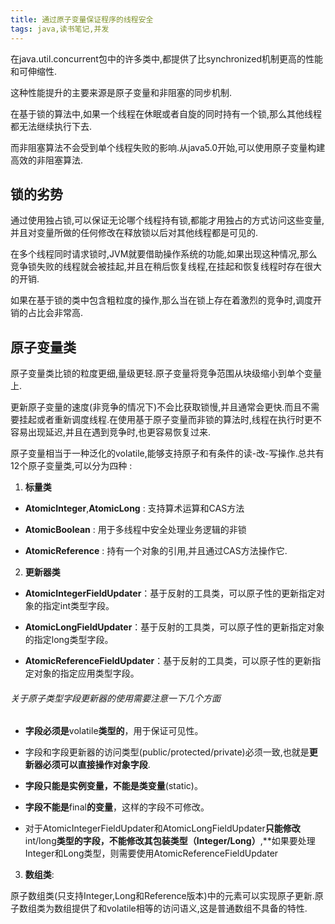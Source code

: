 ```yaml
---
title: 通过原子变量保证程序的线程安全
tags: java,读书笔记,并发
---
```



在java.util.concurrent包中的许多类中,都提供了比synchronized机制更高的性能和可伸缩性.

这种性能提升的主要来源是原子变量和非阻塞的同步机制.

在基于锁的算法中,如果一个线程在休眠或者自旋的同时持有一个锁,那么其他线程都无法继续执行下去.

 而非阻塞算法不会受到单个线程失败的影响.从java5.0开始,可以使用原子变量构建高效的非阻塞算法.



## 锁的劣势

通过使用独占锁,可以保证无论哪个线程持有锁,都能才用独占的方式访问这些变量,并且对变量所做的任何修改在释放锁以后对其他线程都是可见的.

在多个线程同时请求锁时,JVM就要借助操作系统的功能,如果出现这种情况,那么竞争锁失败的线程就会被挂起,并且在稍后恢复线程,在挂起和恢复线程时存在很大的开销.

如果在基于锁的类中包含粗粒度的操作,那么当在锁上存在着激烈的竞争时,调度开销的占比会非常高.



## 原子变量类

原子变量类比锁的粒度更细,量级更轻.原子变量将竞争范围从块级缩小到单个变量上.

更新原子变量的速度(非竞争的情况下)不会比获取锁慢,并且通常会更快.而且不需要挂起或者重新调度线程.在使用基于原子变量而非锁的算法时,线程在执行时更不容易出现延迟,并且在遇到竞争时,也更容易恢复过来.

原子变量相当于一种泛化的volatile,能够支持原子和有条件的读-改-写操作.总共有12个原子变量类,可以分为四种 : 

1. **标量类**

* **AtomicInteger**,**AtomicLong** : 支持算术运算和CAS方法

* **AtomicBoolean** : 用于多线程中安全处理业务逻辑的非锁

* **AtomicReference** : 持有一个对象的引用,并且通过CAS方法操作它.

2. **更新器类**

* **AtomicIntegerFieldUpdater**：基于反射的工具类，可以原子性的更新指定对象的指定int类型字段。

* **AtomicLongFieldUpdater**：基于反射的工具类，可以原子性的更新指定对象的指定long类型字段。

* **AtomicReferenceFieldUpdater**：基于反射的工具类，可以原子性的更新指定对象的指定应用类型字段。

 

###### 关于原子类型字段更新器的使用需要注意一下几个方面

* **字段必须是**volatile**类型的**，用于保证可见性。

* 字段和字段更新器的访问类型(public/protected/private)必须一致,也就是**更新器必须可以直接操作对象字段**.

* **字段只能是实例变量，不能是类变量**(static)。

* **字段不能是**final**的变量**，这样的字段不可修改。

* 对于AtomicIntegerFieldUpdater和AtomicLongFieldUpdater**只能修改**int/long**类型的字段，不能修改其包装类型（**Integer/Long**）**,**如果要处理Integer和Long类型，则需要使用AtomicReferenceFieldUpdater

 

3. **数组类**:

原子数组类(只支持Integer,Long和Reference版本)中的元素可以实现原子更新.原子数组类为数组提供了和volatile相等的访问语义,这是普通数组不具备的特性.


